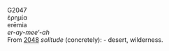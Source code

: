 G2047  
ἐρημία  
erēmia  
*er-ay-mee‘-ah*  
From [2048](g2048) *solitude* (concretely): - desert, wilderness.  

